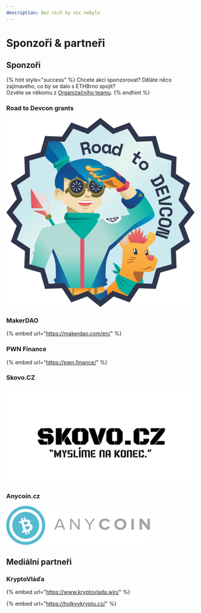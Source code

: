 ```yaml
---
description: Bez nich by nic nebylo
---
```


# Sponzoři & partneři

## Sponzoři

{% hint style="success" %}
Chcete akci sponzorovat? Děláte něco zajímavého, co by se dalo s ETHBrno spojit?  
Ozvěte se někomu z [Organizačního teamu](./#organizacni-team).
{% endhint %}

### Road to Devcon grants

![](.gitbook/assets/eth-rtd-badge-lightblue-darkblue.png)

### **MakerDAO**

{% embed url="https://makerdao.com/en/" %}

### **PWN Finance**

{% embed url="https://pwn.finance/" %}

### Skovo.CZ

![](.gitbook/assets/skovo.png)

### Anycoin.cz

![](.gitbook/assets/anycoin.svg)

## Mediální partneři

### KryptoVláďa

{% embed url="https://www.kryptovlada.win/" %}

{% embed url="https://holkyvkryptu.cz/" %}





